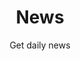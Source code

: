 ---
title: News
subtitle: Get daily news
layout: default
modal-id: 3
thumbnail: news-information.png
alt: image-alt
description: Get news from your favorite websites like Forbes and so on.
convos:
    "<p><strong>You: </strong>Hey Stephanie, get me some news.</p>
     <p>
         <strong>Stephanie: </strong>
         would you prefer any specific category? If yes then what would it be?
     </p>
     <p><strong>You: </strong>Technology.</p>
     <p>
         <strong>Stephanie: </strong>
         Any preference you would like to have about source of your news? like CNN
         or Time magazine and so on?
     </p>
     <p><strong>You: </strong>Nah.</p>
     <p>
         <strong>Stephanie: </strong>
         And what kind of news sort would you like? latest or popular (the ones at the front-page)
     </p>
     <p><strong>You: </strong>popular ones.</p>
     <p>
         <strong>Stephanie: </strong>
         So, the news from (your given source else google-news) are as follows:
         {Gives top 5-10 depending on your preference news stories with title, author and description}
     </p>"
footer: You can heavily customize this module, get daily news, get daily news from forbes and so on.
---